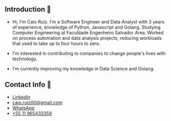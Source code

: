 ## Introduction 👋

- Hi, I'm Caio Ruiz. I'm a Software Engineer and Data Analyst with 3 years of experience, knowledge of Python, Javascript and Golang.
Studying Computer Engineering at Faculdade Engenheiro Salvador Area. Worked on process automation and
data analysis projects, reducing workloads that used to take up to four hours to zero.

- I'm interested in contributing to companies to change people's lives with technology.
- I'm currently improving my knowledge in Data Science and Golang.

## Contact Info 📱
- [LinkedIn](https://linkedin.com/in/caio-henrique-ventura-ruiz/)
- [caio.ruiz00@gmail.com](mailto:caio.ruiz00@gmail.com)
- [WhatsApp](https://wa.me/5511965433359/)
- [+55 11 965433359](tel:+55-11-965433359)

